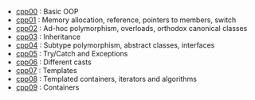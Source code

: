 - [cpp00](00/) : Basic OOP
- [cpp01](01/) : Memory allocation, reference, pointers to members, switch
- [cpp02](02/) : Ad-hoc polymorphism, overloads, orthodox canonical classes
- [cpp03](03/) : Inheritance
- [cpp04](04/) : Subtype polymorphism, abstract classes, interfaces
- [cpp05](05/) : Try/Catch and Exceptions
- [cpp06](06/) : Different casts
- [cpp07](07/) : Templates
- [cpp08](08/) : Templated containers, iterators and algorithms
- [cpp09](09/) : Containers
